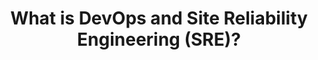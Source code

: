 ---
type: "page"
title: "What is DevOps and Site Reliability Engineering (SRE)?"
description: "Learn the fundamentals of DevOps and SRE, their key principles, and the tools used in these practices."
weight: 2
---
